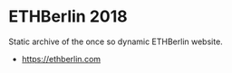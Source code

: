 # ETHBerlin 2018

Static archive of the once so dynamic ETHBerlin website.

* https://ethberlin.com
